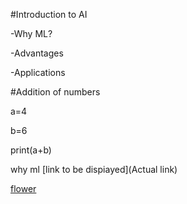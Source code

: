 #Introduction to AI

-Why ML?

-Advantages

-Applications 


#Addition of numbers

a=4

b=6

print(a+b)

why ml
[link to be dispiayed](Actual link)



[flower](https://upload.wikimedia.org/wikipedia/commons/thumb/3/39/Bachelor%27s_button%2C_Basket_flower%2C_Boutonniere_flower%2C_Cornflower_-_3.jpg/1200px-Bachelor%27s_button%2C_Basket_flower%2C_Boutonniere_flower%2C_Cornflower_-_3.jpg)

